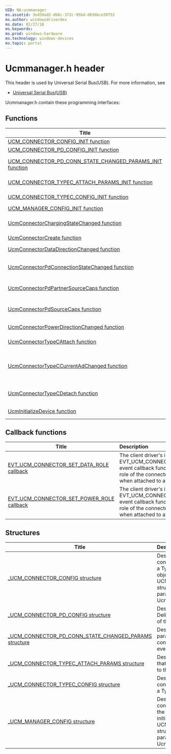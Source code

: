 ```yaml
---
UID: NA:ucmmanager
ms.assetid: 3e459ad2-db6c-372c-95bd-d836bce39752
ms.author: windowsdriverdev
ms.date: 02/27/18
ms.keywords: 
ms.prod: windows-hardware
ms.technology: windows-devices
ms.topic: portal
---
```


# Ucmmanager.h header



This header is used by Universal Serial Bus(USB). For more information, see
- [Universal Serial Bus(USB)](../_usbref/index.md)

Ucmmanager.h contain these programming interfaces:


## Functions

| Title   | Description   |
| ---- |:---- |
| [UCM_CONNECTOR_CONFIG_INIT function](nf-ucmmanager-ucm_connector_config_init.md) | Initializes a UCM_CONNECTOR_CONFIG structure. |
| [UCM_CONNECTOR_PD_CONFIG_INIT function](nf-ucmmanager-ucm_connector_pd_config_init.md) | Initializes a UCM_CONNECTOR_PD_CONFIG structure. |
| [UCM_CONNECTOR_PD_CONN_STATE_CHANGED_PARAMS_INIT function](nf-ucmmanager-ucm_connector_pd_conn_state_changed_params_init.md) | Initializes a UCM_CONNECTOR_PD_CONN_STATE_CHANGED_PARAMS structure. |
| [UCM_CONNECTOR_TYPEC_ATTACH_PARAMS_INIT function](nf-ucmmanager-ucm_connector_typec_attach_params_init.md) | Initializes a UCM_CONNECTOR_TYPEC_ATTACH_PARAMS structure. |
| [UCM_CONNECTOR_TYPEC_CONFIG_INIT function](nf-ucmmanager-ucm_connector_typec_config_init.md) | Initializes the UCM_CONNECTOR_TYPEC_CONFIG structure. |
| [UCM_MANAGER_CONFIG_INIT function](nf-ucmmanager-ucm_manager_config_init.md) | Initializes a UCM_MANAGER_CONFIG structure. |
| [UcmConnectorChargingStateChanged function](nf-ucmmanager-ucmconnectorchargingstatechanged.md) | Notifies the USB connector manager framework extension (UcmCx) with the updated charging state of the partner connector. |
| [UcmConnectorCreate function](nf-ucmmanager-ucmconnectorcreate.md) | Creates a connector object. |
| [UcmConnectorDataDirectionChanged function](nf-ucmmanager-ucmconnectordatadirectionchanged.md) | Notifies the USB connector manager framework extension (UcmCx) with the new data role of a change in data role. |
| [UcmConnectorPdConnectionStateChanged function](nf-ucmmanager-ucmconnectorpdconnectionstatechanged.md) | Notifies the USB connector manager framework extension (UcmCx) with the connection capabilities of the currently negotiated PD contract (if any). |
| [UcmConnectorPdPartnerSourceCaps function](nf-ucmmanager-ucmconnectorpdpartnersourcecaps.md) | Notifies the USB connector manager framework extension (UcmCx) with the power source capabilities of the partner connector. |
| [UcmConnectorPdSourceCaps function](nf-ucmmanager-ucmconnectorpdsourcecaps.md) | Notifies the USB connector manager framework extension (UcmCx) with the power source capabilities of the connector. |
| [UcmConnectorPowerDirectionChanged function](nf-ucmmanager-ucmconnectorpowerdirectionchanged.md) | Notifies the USB connector manager framework extension (UcmCx) with the new power role of the partner connector. |
| [UcmConnectorTypeCAttach function](nf-ucmmanager-ucmconnectortypecattach.md) | Notifies the USB connector manager framework extension (UcmCx) when a partner connector is attached. |
| [UcmConnectorTypeCCurrentAdChanged function](nf-ucmmanager-ucmconnectortypeccurrentadchanged.md) | Notifies the USB connector manager framework extension (UcmCx) when the specified connector changes the current advertisement. Either the connector changes it (when it is DFP/Source), or the partner changed it (when it is UFP/Sink). |
| [UcmConnectorTypeCDetach function](nf-ucmmanager-ucmconnectortypecdetach.md) | Notifies the USB connector manager framework extension (UcmCx) when the partner connector detaches from the specified Type-C connector. |
| [UcmInitializeDevice function](nf-ucmmanager-ucminitializedevice.md) | Initializes the USB connector manager framework extension (UcmCx). |

## Callback functions

| Title   | Description   |
| ---- |:---- |
| [EVT_UCM_CONNECTOR_SET_DATA_ROLE callback](nc-ucmmanager-evt_ucm_connector_set_data_role.md) | The client driver's implementation of the EVT_UCM_CONNECTOR_SET_DATA_ROLE event callback function that swaps the data role of the connector to the specified role when attached to a partner connector. |
| [EVT_UCM_CONNECTOR_SET_POWER_ROLE callback](nc-ucmmanager-evt_ucm_connector_set_power_role.md) | The client driver's implementation of the EVT_UCM_CONNECTOR_SET_POWER_ROLE event callback function that sets the power role of the connector to the specified role when attached to a partner connector. |

## Structures

| Title   | Description   |
| ---- |:---- |
| [_UCM_CONNECTOR_CONFIG structure](ns-ucmmanager-_ucm_connector_config.md) | Describes the configuration options for a Type-C connector object. An initialized UCM_MANAGER_CONFIG structure is an input parameter value to UcmInitializeDevice. |
| [_UCM_CONNECTOR_PD_CONFIG structure](ns-ucmmanager-_ucm_connector_pd_config.md) | Describes the Power Delivery 2.0 capabilities of the connector. |
| [_UCM_CONNECTOR_PD_CONN_STATE_CHANGED_PARAMS structure](ns-ucmmanager-_ucm_connector_pd_conn_state_changed_params.md) | Describes the parameters for PD connection changed event. |
| [_UCM_CONNECTOR_TYPEC_ATTACH_PARAMS structure](ns-ucmmanager-_ucm_connector_typec_attach_params.md) | Describes the partner that is currently attached to the connector. |
| [_UCM_CONNECTOR_TYPEC_CONFIG structure](ns-ucmmanager-_ucm_connector_typec_config.md) | Describes the configuration options for a Type-C connector. |
| [_UCM_MANAGER_CONFIG structure](ns-ucmmanager-_ucm_manager_config.md) | Describes the configuration options for the UCM Manager. An initialized UCM_MANAGER_CONFIG structure is an input parameter value to UcmInitializeDevice. |
